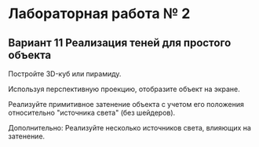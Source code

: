 # Лабораторная работа № 2
## Вариант 11 Реализация теней для простого объекта

Постройте 3D-куб или пирамиду.

Используя перспективную проекцию, отобразите объект на экране.

Реализуйте примитивное затенение объекта с учетом его положения относительно "источника света" (без шейдеров).

Дополнительно: Реализуйте несколько источников света, влияющих на затенение.
